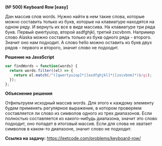 **(№ 500) Keyboard Row [easy]**

Дан массив слов words. Нужно найти в нем такие слова, которые можно составить только из букв, которые на клавиатуре находятся на одном ряду. И вернуть их все в виде массива. На клавиатуре три ряда букв. Первый qwertyuiop, второй asdfghjkl, третий zxcvbnm. Например слово Alaska можно составить только из букв одного ряда - второго. Значит оно нам подходит. А слово hello можно оставить из букв двух рядов - первого и второго, значит слово не подходит.

**Решение на JavaScript**

```javascript
var findWords = function(words) {
  return words.filter((el) => {
    return el.match(/^([qwertyuiop]*|[asdfghjkl]*|[zxcvbnm]*)$/gi);
  });
};
```

**Объяснение решения**

Отфильтруем исходный массив words. Для этого к каждому элементу будем применять регулярное выражение, в котором проверяем составляется ли слово из символов одного из трех диапазонов. Если полностью составляется из какого-нибудь диапазона, значит это слово подходит, оно попадет в итоговый массив. Если для слова не хватает символов в каком-то диапазоне, значит слово не подходит.

**Ссылка на задачу:** https://leetcode.com/problems/keyboard-row/